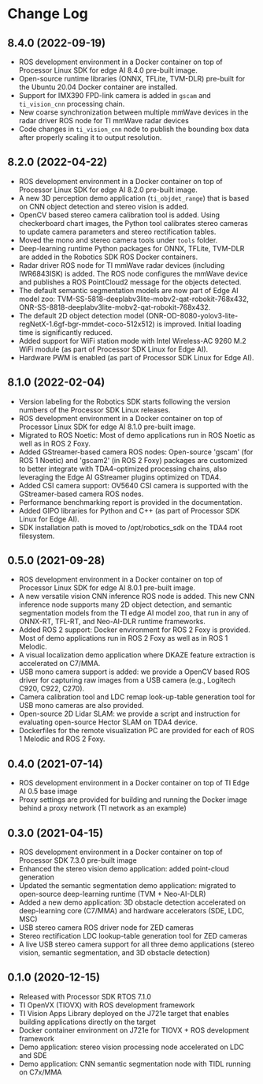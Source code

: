 Change Log
==========

## 8.4.0 (2022-09-19)

* ROS development environment in a Docker container on top of Processor Linux SDK for edge AI 8.4.0 pre-built image.
* Open-source runtime libraries (ONNX, TFLite, TVM-DLR) pre-built for the Ubuntu 20.04 Docker container are installed.
* Support for IMX390 FPD-link camera is added in `gscam` and `ti_vision_cnn` processing chain.
* New coarse synchronization between multiple mmWave devices in the radar driver ROS node for TI mmWave radar devices
* Code changes in `ti_vision_cnn` node to publish the bounding box data after properly scaling it to output resolution.

## 8.2.0 (2022-04-22)

* ROS development environment in a Docker container on top of Processor Linux SDK for edge AI 8.2.0 pre-built image.
* A new 3D perception demo application (`ti_objdet_range`) that is based on CNN object detection and stereo vision is added.
* OpenCV based stereo camera calibration tool is added. Using checkerboard chart images, the Python tool calibrates stereo cameras to update camera parameters and stereo rectification tables.
* Moved the mono and stereo camera tools under `tools` folder.
* Deep-learning runtime Python packages for ONNX, TFLite, TVM-DLR are added in the Robotics SDK ROS Docker containers.
* Radar driver ROS node for TI mmWave radar devices (including IWR6843ISK) is added. The ROS node configures the mmWave device and publishes a ROS PointCloud2 message for the objects detected.
* The default semantic segmentation models are now part of Edge AI model zoo: TVM-SS-5818-deeplabv3lite-mobv2-qat-robokit-768x432, ONR-SS-8818-deeplabv3lite-mobv2-qat-robokit-768x432.
* The default 2D object detection model (ONR-OD-8080-yolov3-lite-regNetX-1.6gf-bgr-mmdet-coco-512x512) is improved. Initial loading time is significantly reduced.
* Added support for WiFi station mode with Intel Wireless-AC 9260 M.2 WiFi module (as part of Processor SDK Linux for Edge AI).
* Hardware PWM is enabled (as part of Processor SDK Linux for Edge AI).

## 8.1.0 (2022-02-04)

* Version labeling for the Robotics SDK starts following the version numbers of the Processor SDK Linux releases.
* ROS development environment in a Docker container on top of Processor Linux SDK for edge AI 8.1.0 pre-built image.
* Migrated to ROS Noetic: Most of demo applications run in ROS Noetic as well as in ROS 2 Foxy.
* Added GStreamer-based camera ROS nodes: Open-source 'gscam' (for ROS 1 Noetic) and 'gscam2' (in ROS 2 Foxy) packages are customized to better integrate with TDA4-optimized processing chains, also leveraging the Edge AI GStreamer plugins optimized on TDA4.
* Added CSI camera support: OV5640 CSI camera is supported with the GStreamer-based camera ROS nodes.
* Performance benchmarking report is provided in the documentation.
* Added GIPO libraries for Python and C++ (as part of Processor SDK Linux for Edge AI).
* SDK installation path is moved to /opt/robotics_sdk on the TDA4 root filesystem.

## 0.5.0 (2021-09-28)

* ROS development environment in a Docker container on top of Processor Linux SDK for edge AI 8.0.1 pre-built image.
* A new versatile vision CNN inference ROS node is added. This new CNN inference node supports many 2D object detection, and semantic segmentation models from the TI edge AI model zoo, that run in any of ONNX-RT, TFL-RT, and Neo-AI-DLR runtime frameworks.
* Added ROS 2 support: Docker environment for ROS 2 Foxy is provided. Most of demo applications run in ROS 2 Foxy as well as in ROS 1 Melodic.
* A visual localization demo application where DKAZE feature extraction is accelerated on C7/MMA.
* USB mono camera support is added: we provide a OpenCV based ROS driver for capturing raw images from a USB camera (e.g., Logitech C920, C922, C270).
* Camera calibration tool and LDC remap look-up-table generation tool for USB mono cameras are also provided.
* Open-source 2D Lidar SLAM: we provide a script and instruction for evaluating open-source Hector SLAM on TDA4 device.
* Dockerfiles for the remote visualization PC are provided for each of ROS 1 Melodic and ROS 2 Foxy.

## 0.4.0 (2021-07-14)

* ROS development environment in a Docker container on top of TI Edge AI 0.5 base image
* Proxy settings are provided for building and running the Docker image behind a proxy network (TI network as an example)

## 0.3.0 (2021-04-15)

* ROS development environment in a Docker container on top of Processor SDK 7.3.0 pre-built image
* Enhanced the stereo vision demo application: added point-cloud generation
* Updated the semantic segmentation demo application: migrated to open-source deep-learning runtime (TVM + Neo-AI-DLR)
* Added a new demo application: 3D obstacle detection accelerated on deep-learning core (C7/MMA) and hardware accelerators (SDE, LDC, MSC)
* USB stereo camera ROS driver node for ZED cameras
* Stereo rectification LDC lookup-table generation tool for ZED cameras
* A live USB stereo camera support for all three demo applications (stereo vision, semantic segmentation, and 3D obstacle detection)

## 0.1.0 (2020-12-15)

* Released with Processor SDK RTOS 7.1.0
* TI OpenVX (TIOVX) with ROS development framework
* TI Vision Apps Library deployed on the J721e target that enables building applications directly on the target
* Docker container environment on J721e for TIOVX + ROS development framework
* Demo application: stereo vision processing node accelerated on LDC and SDE
* Demo application: CNN semantic segmentation node with TIDL running on C7x/MMA
